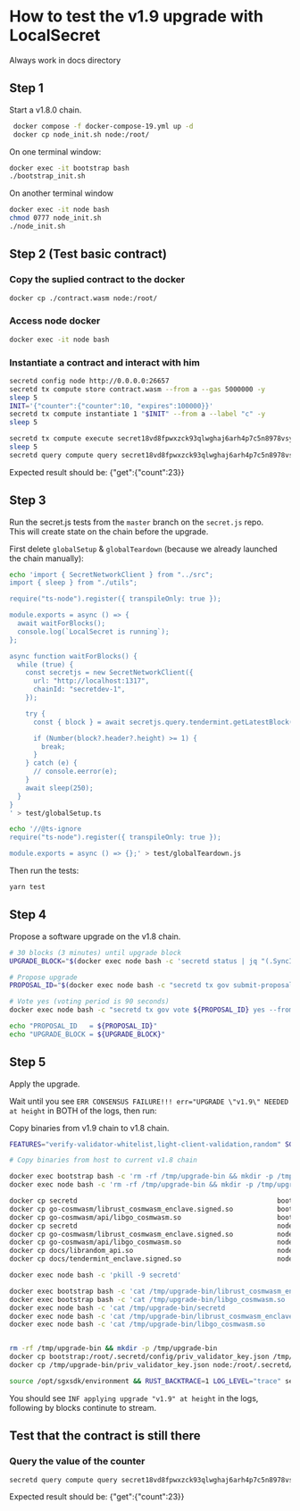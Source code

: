 # How to test the v1.9 upgrade with LocalSecret

Always work in docs directory

## Step 1

Start a v1.8.0 chain.

```bash
 docker compose -f docker-compose-19.yml up -d
 docker cp node_init.sh node:/root/
```

On one terminal window:

```bash
docker exec -it bootstrap bash
./bootstrap_init.sh
```

On another terminal window

```bash
docker exec -it node bash
chmod 0777 node_init.sh
./node_init.sh
```

## Step 2 (Test basic contract)

### Copy the suplied contract to the docker

```bash
docker cp ./contract.wasm node:/root/
```

### Access node docker

```bash
docker exec -it node bash
```

### Instantiate a contract and interact with him

```bash
secretd config node http://0.0.0.0:26657
secretd tx compute store contract.wasm --from a --gas 5000000 -y
sleep 5
INIT='{"counter":{"counter":10, "expires":100000}}'
secretd tx compute instantiate 1 "$INIT" --from a --label "c" -y
sleep 5

secretd tx compute execute secret18vd8fpwxzck93qlwghaj6arh4p7c5n8978vsyg '{"increment":{"addition": 13}}' --from a -y
sleep 5
secretd query compute query secret18vd8fpwxzck93qlwghaj6arh4p7c5n8978vsyg '{"get": {}}'
```

Expected result should be:
{"get":{"count":23}}

## Step 3

Run the secret.js tests from the `master` branch on the `secret.js` repo.  
This will create state on the chain before the upgrade.

First delete `globalSetup` & `globalTeardown` (because we already launched the chain manually):

```bash
echo 'import { SecretNetworkClient } from "../src";
import { sleep } from "./utils";

require("ts-node").register({ transpileOnly: true });

module.exports = async () => {
  await waitForBlocks();
  console.log(`LocalSecret is running`);
};

async function waitForBlocks() {
  while (true) {
    const secretjs = new SecretNetworkClient({
      url: "http://localhost:1317",
      chainId: "secretdev-1",
    });

    try {
      const { block } = await secretjs.query.tendermint.getLatestBlock({});

      if (Number(block?.header?.height) >= 1) {
        break;
      }
    } catch (e) {
      // console.eerror(e);
    }
    await sleep(250);
  }
}
' > test/globalSetup.ts
```

```bash
echo '//@ts-ignore
require("ts-node").register({ transpileOnly: true });

module.exports = async () => {};' > test/globalTeardown.js
```

Then run the tests:

```bash
yarn test
```

## Step 4

Propose a software upgrade on the v1.8 chain.

```bash
# 30 blocks (3 minutes) until upgrade block
UPGRADE_BLOCK="$(docker exec node bash -c 'secretd status | jq "(.SyncInfo.latest_block_height | tonumber) + 30"')"

# Propose upgrade
PROPOSAL_ID="$(docker exec node bash -c "secretd tx gov submit-proposal software-upgrade v1.9 --upgrade-height $UPGRADE_BLOCK --title blabla --description yolo --deposit 100000000uscrt --from a -y -b block | jq '.logs[0].events[] | select(.type == \"submit_proposal\") | .attributes[] | select(.key == \"proposal_id\") | .value | tonumber'")"

# Vote yes (voting period is 90 seconds)
docker exec node bash -c "secretd tx gov vote ${PROPOSAL_ID} yes --from a -y -b block"

echo "PROPOSAL_ID   = ${PROPOSAL_ID}"
echo "UPGRADE_BLOCK = ${UPGRADE_BLOCK}"
```

## Step 5

Apply the upgrade.

Wait until you see `ERR CONSENSUS FAILURE!!! err="UPGRADE \"v1.9\" NEEDED at height` in BOTH of the logs, then run:

Copy binaries from v1.9 chain to v1.8 chain.

```bash
FEATURES="verify-validator-whitelist,light-client-validation,random" SGX_MODE=SW make build-linux

# Copy binaries from host to current v1.8 chain

docker exec bootstrap bash -c 'rm -rf /tmp/upgrade-bin && mkdir -p /tmp/upgrade-bin'
docker exec node bash -c 'rm -rf /tmp/upgrade-bin && mkdir -p /tmp/upgrade-bin'

docker cp secretd                                                  bootstrap:/tmp/upgrade-bin
docker cp go-cosmwasm/librust_cosmwasm_enclave.signed.so           bootstrap:/tmp/upgrade-bin
docker cp go-cosmwasm/api/libgo_cosmwasm.so                        bootstrap:/tmp/upgrade-bin
docker cp secretd                                                  node:/tmp/upgrade-bin
docker cp go-cosmwasm/librust_cosmwasm_enclave.signed.so           node:/tmp/upgrade-bin
docker cp go-cosmwasm/api/libgo_cosmwasm.so                        node:/tmp/upgrade-bin
docker cp docs/librandom_api.so                                    node:/usr/lib
docker cp docs/tendermint_enclave.signed.so                        node:/usr/lib

docker exec node bash -c 'pkill -9 secretd'

docker exec bootstrap bash -c 'cat /tmp/upgrade-bin/librust_cosmwasm_enclave.signed.so       > /usr/lib/librust_cosmwasm_enclave.signed.so'
docker exec bootstrap bash -c 'cat /tmp/upgrade-bin/libgo_cosmwasm.so                        > /usr/lib/libgo_cosmwasm.so'
docker exec node bash -c 'cat /tmp/upgrade-bin/secretd                                  > /usr/bin/secretd'
docker exec node bash -c 'cat /tmp/upgrade-bin/librust_cosmwasm_enclave.signed.so       > /usr/lib/librust_cosmwasm_enclave.signed.so'
docker exec node bash -c 'cat /tmp/upgrade-bin/libgo_cosmwasm.so                        > /usr/lib/libgo_cosmwasm.so'


rm -rf /tmp/upgrade-bin && mkdir -p /tmp/upgrade-bin
docker cp bootstrap:/root/.secretd/config/priv_validator_key.json /tmp/upgrade-bin/.
docker cp /tmp/upgrade-bin/priv_validator_key.json node:/root/.secretd/config/priv_validator_key.json

source /opt/sgxsdk/environment && RUST_BACKTRACE=1 LOG_LEVEL="trace" secretd start --rpc.laddr tcp://0.0.0.0:26657

```

You should see `INF applying upgrade "v1.9" at height` in the logs, following by blocks continute to stream.

## Test that the contract is still there

### Query the value of the counter

```bash
secretd query compute query secret18vd8fpwxzck93qlwghaj6arh4p7c5n8978vsyg '{"get": {}}'
```

Expected result should be:
{"get":{"count":23}}

